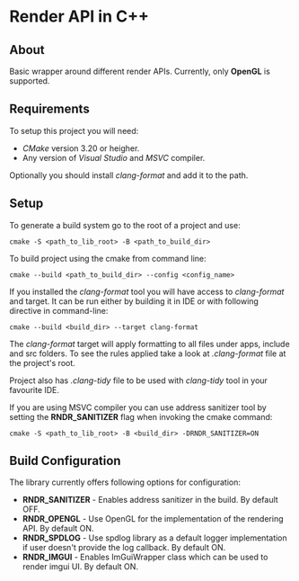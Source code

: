 # Render API in C++ #

## About ##

Basic wrapper around different render APIs. Currently, only __OpenGL__ is supported.

## Requirements ##

To setup this project you will need:

* _CMake_ version 3.20 or heigher.
* Any version of _Visual Studio_ and _MSVC_ compiler.

Optionally you should install _clang-format_ and add it to the path.

## Setup ##

To generate a build system go to the root of a project and use:

	cmake -S <path_to_lib_root> -B <path_to_build_dir>

To build project using the cmake from command line:

	cmake --build <path_to_build_dir> --config <config_name>

If you installed the _clang-format_ tool you will have access to _clang-format_ and target. It can be run either by building it in IDE or with following directive in command-line:

	cmake --build <build_dir> --target clang-format

The _clang-format_ target will apply formatting to all files under apps, include and src folders. To see the rules applied take a look at _.clang-format_ file at the project's root.

Project also has _.clang-tidy_ file to be used with _clang-tidy_ tool in your favourite IDE. 

If you are using MSVC compiler you can use address sanitizer tool by setting the __RNDR_SANITIZER__ flag when invoking the cmake command:

	cmake -S <path_to_lib_root> -B <build_dir> -DRNDR_SANITIZER=ON

## Build Configuration ##

The library currently offers following options for configuration:

 * __RNDR_SANITIZER__ - Enables address sanitizer in the build. By default OFF.
 * __RNDR_OPENGL__ - Use OpenGL for the implementation of the rendering API. By default ON.
 * __RNDR_SPDLOG__ - Use spdlog library as a default logger implementation if user doesn't provide the log callback. By default ON.
 * __RNDR_IMGUI__ - Enables ImGuiWrapper class which can be used to render imgui UI. By default ON.
